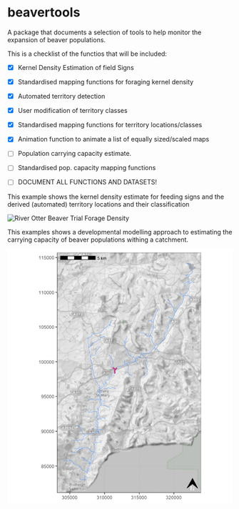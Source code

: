 
# beavertools

A package that documents a selection of tools to help monitor the
expansion of beaver populations.

This is a checklist of the functios that will be included:

  - [x] Kernel Density Estimation of field Signs

  - [x] Standardised mapping functions for foraging kernel density

  - [x] Automated territory detection

  - [x] User modification of territory classes

  - [x] Standardised mapping functions for territory locations/classes

  - [x] Animation function to animate a list of equally sized/scaled
    maps

  - [ ] Population carrying capacity estimate.

  - [ ] Standardised pop. capacity mapping functions

  - [ ] DOCUMENT ALL FUNCTIONS AND DATASETS\!

This example shows the kernel density estimate for feeding signs and the
derived (automated) territory locations and their classification

![River Otter Beaver Trial Forage
Density](man/figures/Otter_comb_test1.gif)

This examples shows a developmental modelling approach to estimating the
carrying capacity of beaver populations withing a catchment.

<p align="center">

<img src="man/figures/Terr_Cap_ani_test4.gif" />

</p>
